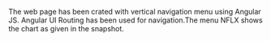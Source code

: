 The web page has been crated with vertical navigation menu using Angular JS. Angular UI Routing has been used for navigation.The menu NFLX shows the chart as given in the snapshot.
